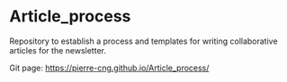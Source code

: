 # Article_process
Repository to establish a process and templates for writing collaborative articles for the newsletter.

Git page: https://pierre-cng.github.io/Article_process/
